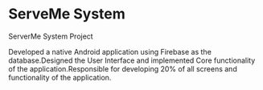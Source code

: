 # ServeMe System

ServerMe System Project

Developed a native Android application using Firebase as the database.Designed the User Interface and implemented Core functionality of the application.Responsible for developing 20% of all screens and functionality of the application.
